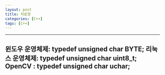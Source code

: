 ```yaml
---
layout: post
title: 자료형
categories: [C++]
tags: [C++]
---
```


---
윈도우 운영체제: typedef unsigned char BYTE;
리눅스 운영체제: typedef unsigned char uint8_t;
OpenCV : typedef unsigned char uchar;
---
